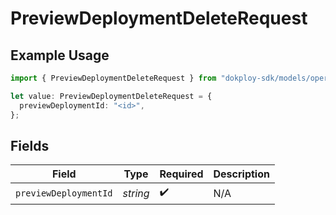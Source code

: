 # PreviewDeploymentDeleteRequest

## Example Usage

```typescript
import { PreviewDeploymentDeleteRequest } from "dokploy-sdk/models/operations";

let value: PreviewDeploymentDeleteRequest = {
  previewDeploymentId: "<id>",
};
```

## Fields

| Field                 | Type                  | Required              | Description           |
| --------------------- | --------------------- | --------------------- | --------------------- |
| `previewDeploymentId` | *string*              | :heavy_check_mark:    | N/A                   |